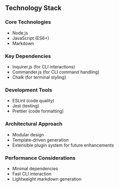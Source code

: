## Technology Stack

### Core Technologies
- Node.js
- JavaScript (ES6+)
- Markdown

### Key Dependencies
- Inquirer.js (for CLI interactions)
- Commander.js (for CLI command handling)
- Chalk (for terminal styling)

### Development Tools
- ESLint (code quality)
- Jest (testing)
- Prettier (code formatting)

### Architectural Approach
- Modular design
- Template-driven generation
- Extensible plugin system for future enhancements

### Performance Considerations
- Minimal dependencies
- Fast CLI interaction
- Lightweight markdown generation
